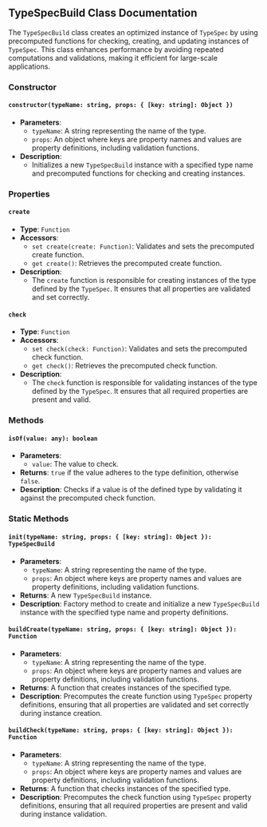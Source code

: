 ## TypeSpecBuild Class Documentation
The `TypeSpecBuild` class creates an optimized instance of `TypeSpec` by using precomputed functions for checking, creating, and updating instances of `TypeSpec`. This class enhances performance by avoiding repeated computations and validations, making it efficient for large-scale applications.

### Constructor

#### `constructor(typeName: string, props: { [key: string]: Object })`
- **Parameters**:
  - `typeName`: A string representing the name of the type.
  - `props`: An object where keys are property names and values are property definitions, including validation functions.
- **Description**:
  - Initializes a new `TypeSpecBuild` instance with a specified type name and precomputed functions for checking and creating instances.

### Properties

#### `create`
- **Type**: `Function`
- **Accessors**:
  - `set create(create: Function)`: Validates and sets the precomputed create function.
  - `get create()`: Retrieves the precomputed create function.
- **Description**:
  - The `create` function is responsible for creating instances of the type defined by the `TypeSpec`. It ensures that all properties are validated and set correctly.

#### `check`
- **Type**: `Function`
- **Accessors**:
  - `set check(check: Function)`: Validates and sets the precomputed check function.
  - `get check()`: Retrieves the precomputed check function.
- **Description**:
  - The `check` function is responsible for validating instances of the type defined by the `TypeSpec`. It ensures that all required properties are present and valid.

### Methods

#### `isOf(value: any): boolean`
- **Parameters**:
  - `value`: The value to check.
- **Returns**: `true` if the value adheres to the type definition, otherwise `false`.
- **Description**: Checks if a value is of the defined type by validating it against the precomputed check function.

### Static Methods

#### `init(typeName: string, props: { [key: string]: Object }): TypeSpecBuild`
- **Parameters**:
  - `typeName`: A string representing the name of the type.
  - `props`: An object where keys are property names and values are property definitions, including validation functions.
- **Returns**: A new `TypeSpecBuild` instance.
- **Description**: Factory method to create and initialize a new `TypeSpecBuild` instance with the specified type name and property definitions.

#### `buildCreate(typeName: string, props: { [key: string]: Object }): Function`
- **Parameters**:
  - `typeName`: A string representing the name of the type.
  - `props`: An object where keys are property names and values are property definitions, including validation functions.
- **Returns**: A function that creates instances of the specified type.
- **Description**: Precomputes the create function using `TypeSpec` property definitions, ensuring that all properties are validated and set correctly during instance creation.

#### `buildCheck(typeName: string, props: { [key: string]: Object }): Function`
- **Parameters**:
  - `typeName`: A string representing the name of the type.
  - `props`: An object where keys are property names and values are property definitions, including validation functions.
- **Returns**: A function that checks instances of the specified type.
- **Description**: Precomputes the check function using `TypeSpec` property definitions, ensuring that all required properties are present and valid during instance validation.
